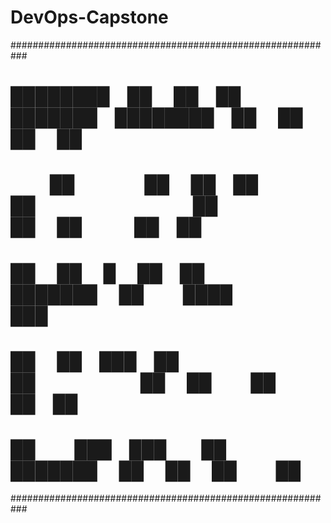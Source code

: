 
# DevOps-Capstone

###########################################################
# ████████ ██     ██ ██ ███████ ████████ ██    ██ ██   ██ 
#    ██    ██     ██ ██ ██         ██     ██  ██   ██ ██  
#    ██    ██  █  ██ ██ ███████    ██      ████     ███  
#    ██    ██ ███ ██ ██      ██    ██       ██     ██ ██ 
#    ██     ███ ███  ██ ███████    ██       ██    ██   ██ 
###########################################################
